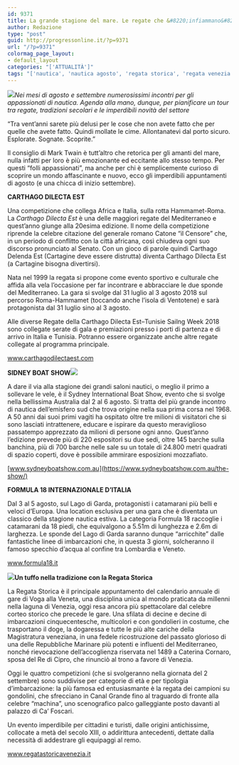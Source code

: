 ```yaml
---
id: 9371
title: La grande stagione del mare. Le regate che &#8220;infiammano&#8221; l&#8217;estate
author: Redazione
type: "post"
guid: http://progressonline.it/?p=9371
url: "/?p=9371"
colormag_page_layout:
- default_layout
categories: "['ATTUALITÀ']"
tags: "['nautica', 'nautica agosto', 'regata storica', 'regata venezia', 'regate', 'regate agosto', 'regate estate', 'sydney boat show']"
---
```


*![](https://progressonline.it/wp-content/uploads/2018/08/dilecta-300x200.jpg)Nei mesi di agosto e settembre numerosissimi incontri per gli appassionati di nautica. Agenda alla mano, dunque, per pianificare un tour tra regate, tradizioni secolari e le imperdibili novità del settore*

“Tra vent’anni sarete più delusi per le cose che non avete fatto che per quelle che avete fatto. Quindi mollate le cime. Allontanatevi dal porto sicuro. Esplorate. Sognate. Scoprite.”

Il consiglio di Mark Twain è tutt’altro che retorica per gli amanti del mare, nulla infatti per loro è più emozionante ed eccitante allo stesso tempo. Per questi “folli appassionati”, ma anche per chi è semplicemente curioso di scoprire un mondo affascinante e nuovo, ecco gli imperdibili appuntamenti di agosto (e una chicca di inizio settembre).

**CARTHAGO DILECTA EST**

Una competizione che collega Africa e Italia, sulla rotta Hammamet-Roma. La *Carthago Dilecta Est* è una delle maggiori regate del Mediterraneo e quest’anno giunge alla 20esima edizione. Il nome della competizione riprende la celebre citazione del generale romano Catone “il Censore” che, in un periodo di conflitto con la città africana, così chiudeva ogni suo discorso pronunciato al Senato. Con un gioco di parole quindi Carthago Delenda Est (Cartagine deve essere distrutta) diventa Carthago Dilecta Est (a Cartagine bisogna divertirsi).

Nata nel 1999 la regata si propone come evento sportivo e culturale che affida alla vela l’occasione per far incontrare e abbracciare le due sponde del Mediterraneo. La gara si svolge dal 31 luglio al 3 agosto 2018 sul percorso Roma-Hammamet (toccando anche l’isola di Ventotene) e sarà protagonista dal 31 luglio sino al 3 agosto.

Alle diverse Regate della Carthago Dilecta Est–Tunisie Sailng Week 2018 sono collegate serate di gala e premiazioni presso i porti di partenza e di arrivo in Italia e Tunisia. Potranno essere organizzate anche altre regate collegate al programma principale.

www.carthagodilectaest.com

**SIDNEY BOAT SHOW![](https://progressonline.it/wp-content/uploads/2018/08/sydney-300x225.jpg)**

A dare il via alla stagione dei grandi saloni nautici, o meglio il primo a sollevare le vele, è il Sydney International Boat Show, evento che si svolge nella bellissima Australia dal 2 al 6 agosto. Si tratta del più grande incontro di nautica dell’emisfero sud che trova origine nella sua prima corsa nel 1968. A 50 anni dai suoi primi vagiti ha ospitato oltre tre milioni di visitatori che si sono lasciati intrattenere, educare e ispirare da questo meraviglioso passatempo apprezzato da milioni di persone ogni anno. Quest’anno l’edizione prevede più di 220 espositori su due sedi, oltre 145 barche sulla banchina, più di 700 barche nelle sale su un totale di 24.800 metri quadrati di spazio coperti, dove è possibile ammirare esposizioni mozzafiato.

[www.sydneyboatshow.com.au](https://www.sydneyboatshow.com.au/the-show/)

**FORMULA 18 INTERNAZIONALE D’ITALIA**

Dal 3 al 5 agosto, sul Lago di Garda, protagonisti i catamarani più belli e veloci d’Europa. Una location esclusiva per una gara che è diventata un classico della stagione nautica estiva. La categoria Formula 18 raccoglie i catamarani da 18 piedi, che equivalgono a 5.51m di lunghezza e 2.6m di larghezza. Le sponde del Lago di Garda saranno dunque “arricchite” dalle fantastiche linee di imbarcazioni che, in questa 3 giorni, solcheranno il famoso specchio d’acqua al confine tra Lombardia e Veneto.

www.formula18.it

**![](https://progressonline.it/wp-content/uploads/2018/08/storica_2017_-_regate_-8337-300x218.jpg)Un tuffo nella tradizione con la Regata Storica**

La Regata Storica è il principale appuntamento del calendario annuale di gare di Voga alla Veneta, una disciplina unica al mondo praticata da millenni nella laguna di Venezia, oggi resa ancora più spettacolare dal celebre corteo storico che precede le gare. Una sfilata di decine e decine di imbarcazioni cinquecentesche, multicolori e con gondolieri in costume, che trasportano il doge, la dogaressa e tutte le più alte cariche della Magistratura veneziana, in una fedele ricostruzione del passato glorioso di una delle Repubbliche Marinare più potenti e influenti del Mediterraneo, nonché rievocazione dell’accoglienza riservata nel 1489 a Caterina Cornaro, sposa del Re di Cipro, che rinunciò al trono a favore di Venezia.

Oggi le quattro competizioni (che si svolgeranno nella giornata del 2 settembre) sono suddivise per categorie di età e per tipologia d’imbarcazione: la più famosa ed entusiasmante è la regata dei campioni su gondolini, che sfrecciano in Canal Grande fino al traguardo di fronte alla celebre “machina”, uno scenografico palco galleggiante posto davanti al palazzo di Ca’ Foscari.

Un evento imperdibile per cittadini e turisti, dalle origini antichissime, collocate a metà del secolo XIII, o addirittura antecedenti, dettate dalla necessità di addestrare gli equipaggi al remo.

www.regatastoricavenezia.it